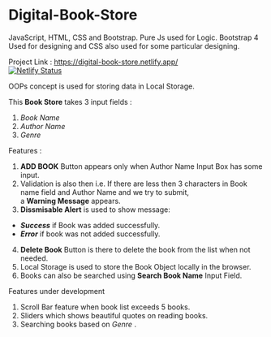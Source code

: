 # Digital-Book-Store
JavaScript, HTML, CSS and Bootstrap. 
Pure Js used for Logic. Bootstrap 4 Used for designing and CSS also used for some particular designing.

Project Link : https://digital-book-store.netlify.app/             
[![Netlify Status](https://api.netlify.com/api/v1/badges/0407a99a-7e5b-4d1a-b50b-5b63155ef9cd/deploy-status)](https://app.netlify.com/sites/digital-book-store/deploys) 

OOPs concept is used for storing data in Local Storage.

This **Book Store** takes 3 input fields :                              

1. *Book Name*
2. *Author Name* 
3. *Genre*

Features : 
1. **ADD BOOK** Button appears only when Author Name Input Box has some input.
2. Validation is also then i.e. If there are less then 3 characters in Book name field and Author Name and we try to submit,                                
a __Warning Message__ appears.
3. **Dissmisable Alert** is used to show message: 
- ***Success*** if Book was added successfully.
- ***Error*** if book was not added successfully.
4. **Delete Book** Button is there to delete the book from the list when not needed.
5. Local Storage is used to store the Book Object locally in the browser.
6. Books can also be searched using **Search Book Name** Input Field.

Features under development 
1. Scroll Bar feature when book list exceeds 5 books.
2. Sliders which shows beautiful quotes on reading books.
3. Searching books based on _Genre_ .
